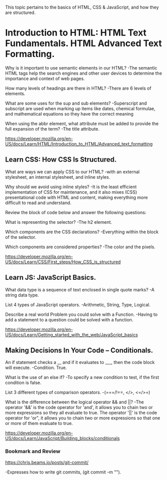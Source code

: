 This topic pertains to the basics of HTML, CSS & JavaScript, and how they are structured.

# Introduction to HTML: HTML Text Fundamentals. HTML Advanced Text Formatting.

Why is it important to use semantic elements in our HTML? -The semantic HTML tags help the search engines and other user devices to determine the importance and context of web pages.

How many levels of headings are there in HTML? -There are 6 levels of elements.

What are some uses for the sup and sub elements? -Superscript and subscript are used when marking up items like dates, chemical formulae, and mathematical equations so they have the correct meaning

When using the abbr element, what attribute must be added to provide the full expansion of the term? -The title attribute.

https://developer.mozilla.org/en-US/docs/Learn/HTML/Introduction_to_HTML/Advanced_text_formatting

## Learn CSS: How CSS Is Structured.

What are ways we can apply CSS to our HTML? -with an external stylesheet, an internal stylesheet, and inline styles.

Why should we avoid using inline styles? -It is the least efficient implementation of CSS for maintenance, and it also mixes (CSS) presentational code with HTML and content, making everything more difficult to read and understand.

Review the block of code below and answer the following questions:

What is representing the selector? -The h2 element.

Which components are the CSS declarations? -Everything within the block of the selector.

Which components are considered properties? -The color and the pixels.

https://developer.mozilla.org/en-US/docs/Learn/CSS/First_steps/How_CSS_is_structured

## Learn JS: JavaScript Basics.

What data type is a sequence of text enclosed in single quote marks? -A string data type.

List 4 types of JavaScript operators. -Arithmetic, String, Type, Logical.

Describe a real world Problem you could solve with a Function. -Having to add a statement to a question could be solved with a function.

https://developer.mozilla.org/en-US/docs/Learn/Getting_started_with_the_web/JavaScript_basics

## Making Decisions In Your Code – Conditionals.

An if statement checks a __ and if it evaluates to ___, then the code block will execute. -Condition. True.

What is the use of an else if? -To specify a new condition to test, if the first condition is false.

List 3 different types of comparison operators. -(===/!==, </>, <=/>=)

What is the difference between the logical operator && and ||? -The operator '&&' is the code operator for 'and', it allows you to chain two or more expressions so they all evaluate to true. The operator '||' is the code operator for 'or", it allows you to chain two or more expressions so that one or more of them evaluate to true.

https://developer.mozilla.org/en-US/docs/Learn/JavaScript/Building_blocks/conditionals

### Bookmark and Review

https://chris.beams.io/posts/git-commit/

-Expresses how to write git commits, (git commit -m "").

